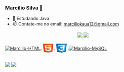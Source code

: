 ### Marcilio Silva 👋

- 🌱 Estudando Java 
- 📫 Contate-me no email: marciliokaua12@gmail.com

<div align="center">
  <a href="https://github.com/MarcilioKaua">
  <img height="153em" src="https://github-readme-stats.vercel.app/api?username=MarcilioKaua&show_icons=true&theme=dracula&include_all_commits=true&count_private=true"/>
  <img height="153em" src="https://github-readme-stats.vercel.app/api/top-langs/?username=MarcilioKaua&layout=compact&langs_count=7&theme=dracula"/>
</div>
  
<div style="display: inline_block"><br>
  
  <img align="center" alt="Marcilio-HTML" height="30" width="40" src="https://cdn.jsdelivr.net/gh/devicons/devicon/icons/java/java-original.svg">     
  <img align="center" alt="Marcilio-HTML" height="30" width="40" src="https://raw.githubusercontent.com/devicons/devicon/master/icons/html5/html5-original.svg">
  <img align="center" alt="Marcilio-CSS" height="30" width="40" src="https://raw.githubusercontent.com/devicons/devicon/master/icons/css3/css3-original.svg">
  <img align="center" alt="Marcilio-MySQL" height="30" width="40" src="https://cdn.jsdelivr.net/gh/devicons/devicon/icons/mysql/mysql-original.svg"> 
</div>
  
  ##
  
 <div>
  <a href = "https://mail.google.com/mail/u/0/?tab=rm&ogbl#inbox"><img src="https://img.shields.io/badge/-Gmail-%23333?style=for-the-badge&logo=gmail&logoColor=white" target="_blank"></a>
  <a href="https://www.linkedin.com/in/marcilio-silva-364241236/" target="_blank"><img src="https://img.shields.io/badge/-LinkedIn-%230077B5?style=for-the-badge&logo=linkedin&logoColor=white" target="_blank"></a>  
 </div>
